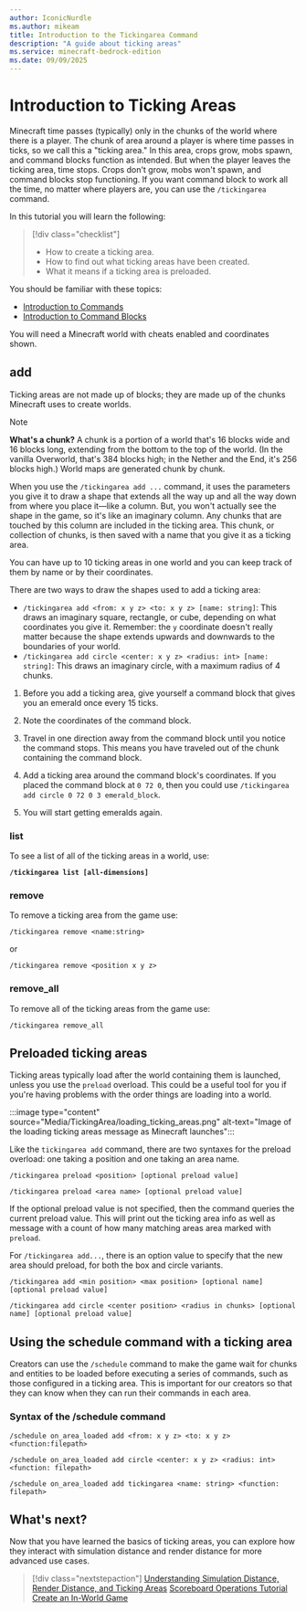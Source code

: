 ```yaml
---
author: IconicNurdle
ms.author: mikeam
title: Introduction to the Tickingarea Command
description: "A guide about ticking areas"
ms.service: minecraft-bedrock-edition
ms.date: 09/09/2025
---
```


# Introduction to Ticking Areas

Minecraft time passes (typically) only in the chunks of the world where there is a player. The chunk of area around a player is where time passes in ticks, so we call this a "ticking area." In this area, crops grow, mobs spawn, and command blocks function as intended. But when the player leaves the ticking area, time stops. Crops don't grow, mobs won't spawn, and command blocks stop functioning. If you want command block to work all the time, no matter where players are, you can use the `/tickingarea` command.

In this tutorial you will learn the following:

> [!div class="checklist"]
>
> - How to create a ticking area.
> - How to find out what ticking areas have been created.
> - What it means if a ticking area is preloaded.

You should be familiar with these topics:

- [Introduction to Commands](CommandsIntroduction.md)
- [Introduction to Command Blocks](CommandBlocks.md)

You will need a Minecraft world with cheats enabled and coordinates shown.

## add

Ticking areas are not made up of blocks; they are made up of the chunks Minecraft uses to create worlds.

> [!NOTE]
> **What's a chunk?** A chunk is a portion of a world that's 16 blocks wide and 16 blocks long, extending from the bottom to the top of the world. (In the vanilla Overworld, that's 384 blocks high; in the Nether and the End, it's 256 blocks high.) World maps are generated chunk by chunk.

When you use the `/tickingarea add ...` command, it uses the parameters you give it to draw a shape that extends all the way up and all the way down from where you place it&mdash;like a column. But, you won't actually see the shape in the game, so it's like an imaginary column. Any chunks that are touched by this column are included in the ticking area. This chunk, or collection of chunks, is then saved with a name that you give it as a ticking area.

You can have up to 10 ticking areas in one world and you can keep track of them by name or by their coordinates.

There are two ways to draw the shapes used to add a ticking area:

- `/tickingarea add <from: x y z> <to: x y z> [name: string]`: This draws an imaginary square, rectangle, or cube, depending on what coordinates you give it. Remember: the `y` coordinate doesn't really matter because the shape extends upwards and downwards to the boundaries of your world.
- `/tickingarea add circle <center: x y z> <radius: int> [name: string]`: This draws an imaginary circle, with a maximum radius of 4 chunks.

1. Before you add a ticking area, give yourself a command block that gives you an emerald once every 15 ticks.

1. Note the coordinates of the command block.

1. Travel in one direction away from the command block until you notice the command stops. This means you have traveled out of the chunk containing the command block.

1. Add a ticking area around the command block's coordinates. If you placed the command block at `0 72 0`, then you could use `/tickingarea add circle 0 72 0 3 emerald_block`.

1. You will start getting emeralds again.

### list

To see a list of all of the ticking areas in a world, use:

**`/tickingarea list [all-dimensions]`**

### remove

To remove a ticking area from the game use:

```text
/tickingarea remove <name:string>
```

or

```text
/tickingarea remove <position x y z>
```

### remove_all

To remove all of the ticking areas from the game use:

```text
/tickingarea remove_all
```

## Preloaded ticking areas

Ticking areas typically load after the world containing them is launched, unless you use the `preload` overload. This could be a useful tool for you if you're having problems with the order things are loading into a world.

:::image type="content" source="Media/TickingArea/loading_ticking_areas.png" alt-text="Image of the loading ticking areas message as Minecraft launches":::

Like the `tickingarea add` command, there are two syntaxes for the preload overload: one taking a position and one taking an area name.

```text
/tickingarea preload <position> [optional preload value] 

/tickingarea preload <area name> [optional preload value] 
```

If the optional preload value is not specified, then the command queries the current preload value. This will print out the ticking area info as well as message with a count of how many matching areas area marked with `preload`.

For `/tickingarea add...`, there is an option value to specify that the new area should preload, for both the box and circle variants.

```text
/tickingarea add <min position> <max position> [optional name] [optional preload value] 

/tickingarea add circle <center position> <radius in chunks> [optional name] [optional preload value]
```

## Using the schedule command with a ticking area

Creators can use the `/schedule` command to make the game wait for chunks and entities to be loaded before executing a series of commands, such as those configured in a ticking area. This is important for our creators so that they can know when they can run their commands in each area.

### Syntax of the /schedule command

```text
/schedule on_area_loaded add <from: x y z> <to: x y z> <function:filepath> 

/schedule on_area_loaded add circle <center: x y z> <radius: int> <function: filepath> 

/schedule on_area_loaded add tickingarea <name: string> <function: filepath>
```

## What's next?

Now that you have learned the basics of ticking areas, you can explore how they interact with simulation distance and render distance for more advanced use cases.

> [!div class="nextstepaction"]
> [Understanding Simulation Distance, Render Distance, and Ticking Areas](SimulationRenderDistanceGuide.md)
> [Scoreboard Operations Tutorial](ScoreboardOperationsTutorial.md)
> [Create an In-World Game](CreateAnInWorldGame.md)
